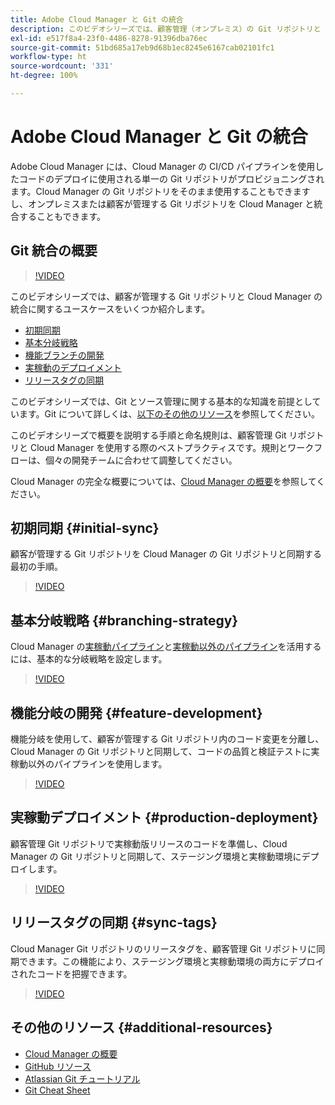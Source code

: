 ```yaml
---
title: Adobe Cloud Manager と Git の統合
description: このビデオシリーズでは、顧客管理（オンプレミス）の Git リポジトリと Adobe Cloud Manager の設定および統合について順を追って説明します。
exl-id: e517f8a4-23f0-4486-8278-91396dba76ec
source-git-commit: 51bd685a17eb9d68b1ec8245e6167cab02101fc1
workflow-type: ht
source-wordcount: '331'
ht-degree: 100%

---
```



# Adobe Cloud Manager と Git の統合

Adobe Cloud Manager には、Cloud Manager の CI/CD パイプラインを使用したコードのデプロイに使用される単一の Git リポジトリがプロビジョニングされます。Cloud Manager の Git リポジトリをそのまま使用することもできますし、オンプレミスまたは顧客が管理する Git リポジトリを Cloud Manager と統合することもできます。

## Git 統合の概要

>[!VIDEO](https://video.tv.adobe.com/v/28710/)

このビデオシリーズでは、顧客が管理する Git リポジトリと Cloud Manager の統合に関するユースケースをいくつか紹介します。

* [初期同期](#initial-sync)
* [基本分岐戦略](#branching-strategy)
* [機能ブランチの開発](#feature-development)
* [実稼動のデプロイメント](#production-deployment)
* [リリースタグの同期](#sync-tags)

このビデオシリーズでは、Git とソース管理に関する基本的な知識を前提としています。Git について詳しくは、[以下のその他のリソース](#additional-resources)を参照してください。

このビデオシリーズで概要を説明する手順と命名規則は、顧客管理 Git リポジトリと Cloud Manager を使用する際のベストプラクティスです。規則とワークフローは、個々の開発チームに合わせて調整してください。

Cloud Manager の完全な概要については、[Cloud Manager の概要](/help/introduction.md)を参照してください。

## 初期同期 {#initial-sync}

顧客が管理する Git リポジトリを Cloud Manager の Git リポジトリと同期する最初の手順。

>[!VIDEO](https://video.tv.adobe.com/v/28711/?quality=12)

## 基本分岐戦略 {#branching-strategy}

Cloud Manager の[実稼動パイプライン](/help/using/production-pipelines.md)と[実稼動以外のパイプライン](/help/using/non-production-pipelines.md)を活用するには、基本的な分岐戦略を設定します。

>[!VIDEO](https://video.tv.adobe.com/v/28712/?quality=12)

## 機能分岐の開発 {#feature-development}

機能分岐を使用して、顧客が管理する Git リポジトリ内のコード変更を分離し、Cloud Manager の Git リポジトリと同期して、コードの品質と検証テストに実稼動以外のパイプラインを使用します。

>[!VIDEO](https://video.tv.adobe.com/v/28723/?quality=12)

## 実稼動デプロイメント {#production-deployment}

顧客管理 Git リポジトリで実稼動版リリースのコードを準備し、Cloud Manager の Git リポジトリと同期して、ステージング環境と実稼動環境にデプロイします。

>[!VIDEO](https://video.tv.adobe.com/v/28724/?quality=12)

## リリースタグの同期 {#sync-tags}

Cloud Manager Git リポジトリのリリースタグを、顧客管理 Git リポジトリに同期できます。この機能により、ステージング環境と実稼動環境の両方にデプロイされたコードを把握できます。

>[!VIDEO](https://video.tv.adobe.com/v/28725/?quality=12)

## その他のリソース {#additional-resources}

* [Cloud Manager の概要](/help/introduction.md)
* [GitHub リソース](https://docs.github.com/ja/get-started/getting-started-with-git/set-up-git)
* [Atlassian Git チュートリアル](https://www.atlassian.com/git/tutorials/what-is-version-control)
* [Git Cheat Sheet](https://education.github.com/git-cheat-sheet-education.pdf)
